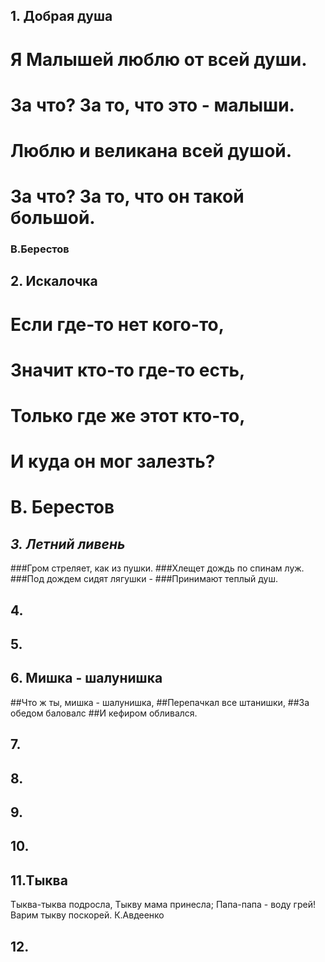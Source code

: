 ## 1. Добрая душа
# Я Малышей люблю от всей души.
# За что? За то, что это - малыши.
# Люблю и великана всей душой.
# За что? За то, что он такой большой.
### B.Берестов

## 2. Искалочка
# Если где-то нет кого-то,
# Значит кто-то где-то есть,
# Только где же этот кто-то,
# И куда он мог залезть?
# В. Берестов


## _**3. Летний ливень**_ 
###Гром стреляет, как из пушки.
###Хлещет дождь по спинам луж.
###Под дождем сидят лягушки - 
###Принимают теплый душ.



## 4.


## 5.


## 6. Мишка - шалунишка
##Что ж ты, мишка - шалунишка,
##Перепачкал все штанишки,
##За обедом баловалс
##И кефиром обливался.

## 7.


## 8.


## 9.


## 10.


## 11.Тыква
Тыква-тыква подросла,
Тыкву мама принесла;
Папа-папа - воду грей!
Варим тыкву поскорей.
К.Авдеенко
 
## 12.


